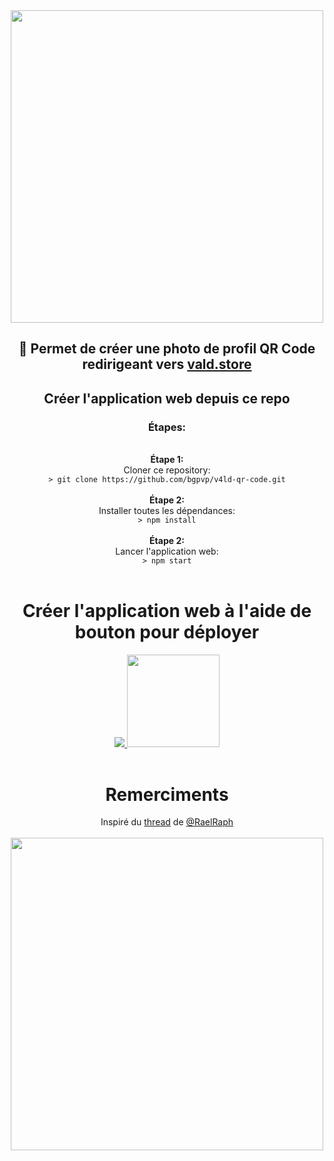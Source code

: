 <div align="center">
    <a href="https://v4ld.cf">
        <img src="https://raw.githubusercontent.com/bgpvp/v4ld-qr-code/main/readme-img/screenshot.png" width="500">
    </a>
</div>

<div align="center">
    <h2>📸 Permet de créer une photo de profil QR Code redirigeant vers <a href="https://vald.store">vald.store</a></h2>
</div>

<div align="center">
    <div>
        <h2>Créer l'application web depuis ce repo</h2>
    </div>
    <div>
        <h3><strong>Étapes:</strong></h3>
    </div>
    <br>
    <div>
        <strong>Étape 1:</strong>
    </div>
    <div>
        Cloner ce repository:
        <br>
        <code>> git clone https://github.com/bgpvp/v4ld-qr-code.git</code>
    </div>
    <br>
    <div>
        <strong>Étape 2:</strong>
    </div>
    <div>
        Installer toutes les dépendances:
        <br>
        <code>> npm install</code>
    </div>
    <br>
    <div>
        <strong>Étape 2:</strong>
    </div>
    <div>
        Lancer l'application web:
        <br>
        <code>> npm start</code>
    </div>
    <br>
    <div>
        <h1>Créer l'application web à l'aide de bouton pour déployer</h1>
    </div>
    <div>
        <a href="https://dashboard.heroku.com/new?template=https://github.com/bgpvp/v4ld-qr-code">
            <img src="https://www.herokucdn.com/deploy/button.svg">
        </a>
        <a href="https://railway.app/new/template?template=https%3A%2F%2Fgithub.com%2Fbgpvp%2Fv4ld-qr-code">
            <img src="https://railway.app/button.svg" width="147.5">
        </a>
    </div>
    <br>
    <div>
        <h1>Remerciments</h1>
    </div>
    <div>
        Inspiré du
        <a href="https://twitter.com/RaelRaph/status/1479951266071654400">thread</a> de <a href="https://twitter.com/RaelRaph">@RaelRaph</a>
    </div>
    <br>
    <div>
        <img src="https://i.imgur.com/nXSRil4.png" width="500">
    </div>
</div>
